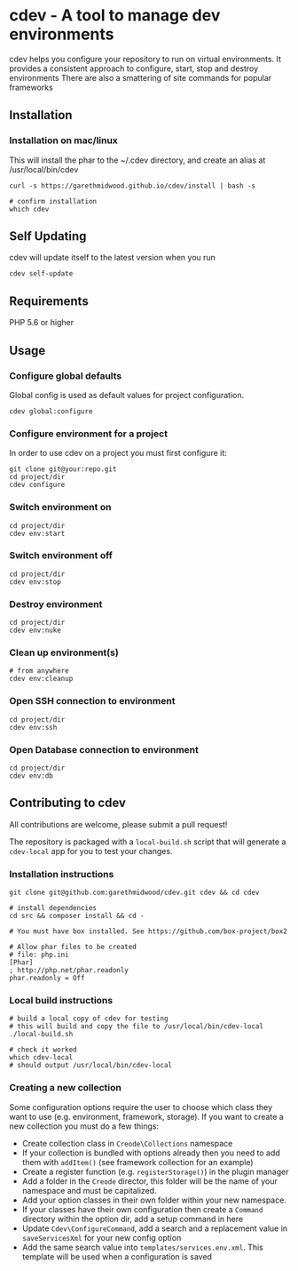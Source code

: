 cdev - A tool to manage dev environments
========================================

cdev helps you configure your repository to run on virtual environments.
It provides a consistent approach to configure, start, stop and destroy environments
There are also a smattering of site commands for popular frameworks

Installation
------------

### Installation on mac/linux
This will install the phar to the ~/.cdev directory, and create an alias at /usr/local/bin/cdev
```
curl -s https://garethmidwood.github.io/cdev/install | bash -s

# confirm installation
which cdev
```


Self Updating
-------------
cdev will update itself to the latest version when you run
```
cdev self-update
```


Requirements
------------
PHP 5.6 or higher



Usage
-----

### Configure global defaults
Global config is used as default values for project configuration.
```
cdev global:configure
```

### Configure environment for a project
In order to use cdev on a project you must first configure it:
```
git clone git@your:repo.git
cd project/dir
cdev configure
```

### Switch environment on
```
cd project/dir
cdev env:start
```

### Switch environment off
```
cd project/dir
cdev env:stop
```

### Destroy environment
```
cd project/dir
cdev env:nuke
```

### Clean up environment(s)
```
# from anywhere
cdev env:cleanup
```

### Open SSH connection to environment
```
cd project/dir
cdev env:ssh
```

### Open Database connection to environment
```
cd project/dir
cdev env:db
```


Contributing to cdev
--------------------
All contributions are welcome, please submit a pull request!

The repository is packaged with a `local-build.sh` script that will generate a `cdev-local` app for you to test your changes.

### Installation instructions
```
git clone git@github.com:garethmidwood/cdev.git cdev && cd cdev

# install dependencies
cd src && composer install && cd -

# You must have box installed. See https://github.com/box-project/box2

# Allow phar files to be created
# file: php.ini
[Phar]
; http://php.net/phar.readonly
phar.readonly = Off
```

### Local build instructions

```
# build a local copy of cdev for testing
# this will build and copy the file to /usr/local/bin/cdev-local
./local-build.sh

# check it worked
which cdev-local
# should output /usr/local/bin/cdev-local
```

### Creating a new collection
Some configuration options require the user to choose which class they want to use (e.g. environment, framework, storage).
If you want to create a new collection you must do a few things:

- Create collection class in `Creode\Collections` namespace
 - If your collection is bundled with options already then you need to add them with `addItem()` (see framework collection for an example)
- Create a register function (e.g. `registerStorage()`) in the plugin manager
- Add a folder in the `Creode` director, this folder will be the name of your namespace and must be capitalized.
- Add your option classes in their own folder within your new namespace.
- If your classes have their own configuration then create a `Command` directory within the option dir, add a setup command in here
- Update `Cdev\ConfigureCommand`, add a search and a replacement value in `saveServicesXml` for your new config option
 - Add the same search value into `templates/services.env.xml`. This template will be used when a configuration is saved


